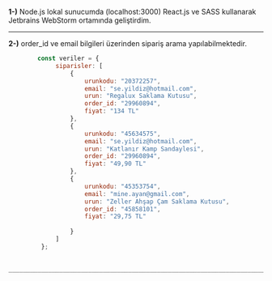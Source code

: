 **1-)** Node.js lokal sunucumda (localhost:3000) React.js ve SASS kullanarak Jetbrains WebStorm ortamında geliştirdim.
____________________________________________________________________________________________________________________________________

**2-)** order_id ve email bilgileri üzerinden sipariş arama yapılabilmektedir.

```javascript 
        const veriler = {
             siparisler: [
                 {
                     urunkodu: "20372257",
                     email: "se.yildiz@hotmail.com",
                     urun: "Regalux Saklama Kutusu",
                     order_id: "29960894",
                     fiyat: "134 TL"
                 },
                 {
                     urunkodu: "45634575",
                     email: "se.yildiz@hotmail.com",
                     urun: "Katlanır Kamp Sandaylesi",
                     order_id: "29960894",
                     fiyat: "49,90 TL"
                 },
                 {
                     urunkodu: "45353754",
                     email: "mine.ayan@gmail.com",
                     urun: "Zeller Ahşap Çam Saklama Kutusu",
                     order_id: "45858101",
                     fiyat: "29,75 TL"
 
                 }
             ]
         };
         

_____________________________________________________________________________________________________________________________________


